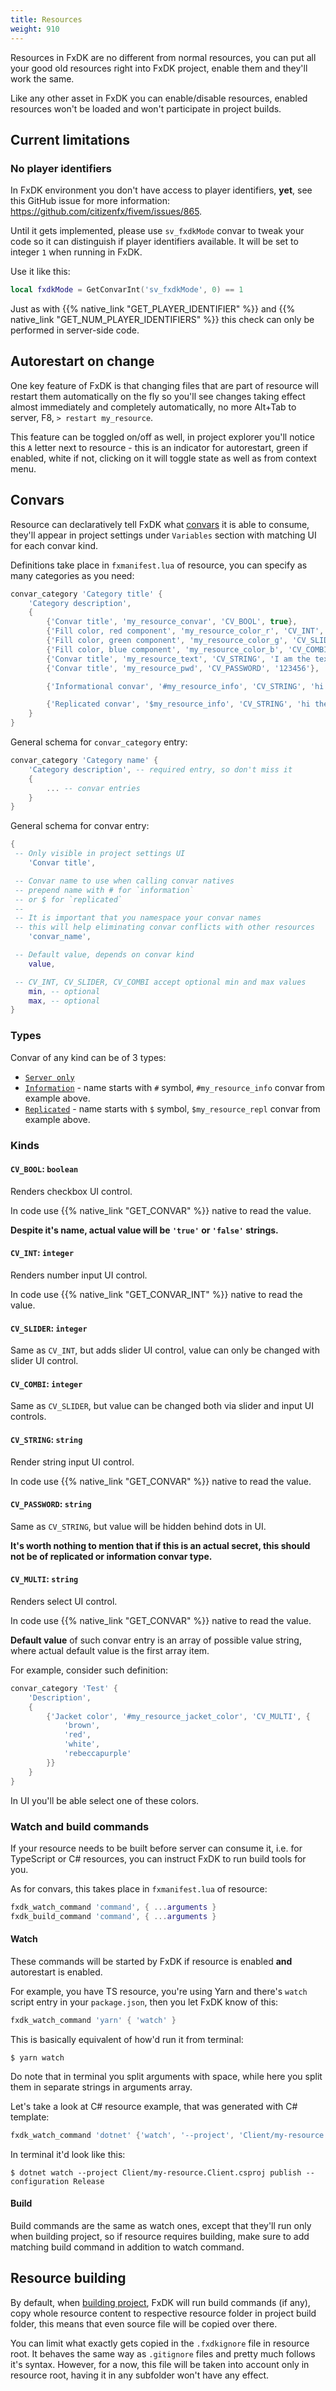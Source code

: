 ```yaml
---
title: Resources
weight: 910
---
```


Resources in FxDK are no different from normal resources, you can put all your good old resources right into FxDK project, enable them and they'll work the same.

Like any other asset in FxDK you can enable/disable resources, enabled resources won't be loaded and won't participate in project builds.


## Current limitations

### No player identifiers
In FxDK environment you don't have access to player identifiers, **yet**, see this GitHub issue for more information: https://github.com/citizenfx/fivem/issues/865.

Until it gets implemented, please use `sv_fxdkMode` convar to tweak your code so it can distinguish if player identifiers available. It will be set to integer `1` when running in FxDK.

Use it like this:
```lua
local fxdkMode = GetConvarInt('sv_fxdkMode', 0) == 1
```

Just as with {{% native_link "GET_PLAYER_IDENTIFIER" %}} and {{% native_link "GET_NUM_PLAYER_IDENTIFIERS" %}} this check can only be performed in server-side code.


## Autorestart on change

One key feature of FxDK is that changing files that are part of resource will restart them automatically on the fly so you'll see changes taking effect almost immediately and completely automatically, no more Alt+Tab to server, F8, `> restart my_resource`.

This feature can be toggled on/off as well, in project explorer you'll notice this `A` letter next to resource - this is an indicator for autorestart, green if enabled, white if not, clicking on it will toggle state as well as from context menu.


## Convars

Resource can declaratively tell FxDK what [convars](/docs/scripting-reference/convars/) it is able to consume, they'll appear in project settings under `Variables` section with matching UI for each convar kind.

Definitions take place in `fxmanifest.lua` of resource, you can specify as many categories as you need:

```lua
convar_category 'Category title' {
    'Category description',
    {
        {'Convar title', 'my_resource_convar', 'CV_BOOL', true},
        {'Fill color, red component', 'my_resource_color_r', 'CV_INT', 100, 0, 255},
        {'Fill color, green component', 'my_resource_color_g', 'CV_SLIDER', 10, 0, 255},
        {'Fill color, blue component', 'my_resource_color_b', 'CV_COMBI', 150, 0, 255},
        {'Convar title', 'my_resource_text', 'CV_STRING', 'I am the text, I am the vengeance'},
        {'Convar title', 'my_resource_pwd', 'CV_PASSWORD', '123456'},

        {'Informational convar', '#my_resource_info', 'CV_STRING', 'hi there'},

        {'Replicated convar', '$my_resource_info', 'CV_STRING', 'hi there'}
    }
}
```

General schema for `convar_category` entry:
```lua
convar_category 'Category name' {
    'Category description', -- required entry, so don't miss it
    {
        ... -- convar entries
    }
}
```

General schema for convar entry:
```lua
{
 -- Only visible in project settings UI
    'Convar title',

 -- Convar name to use when calling convar natives
 -- prepend name with # for `information`
 -- or $ for `replicated`
 --
 -- It is important that you namespace your convar names
 -- this will help eliminating convar conflicts with other resources
    'convar_name',

 -- Default value, depends on convar kind
    value,

 -- CV_INT, CV_SLIDER, CV_COMBI accept optional min and max values
    min, -- optional
    max, -- optional
}
```


### Types

Convar of any kind can be of 3 types:

 - [`Server only`](/docs/scripting-reference/convars/#standard-convars)
 - [`Information`](/docs/scripting-reference/convars/#server-information-convars) - name starts with `#` symbol, `#my_resource_info` convar from example above.
 - [`Replicated`](/docs/scripting-reference/convars/#server-replicated-convars) - name starts with `$` symbol, `$my_resource_repl` convar from example above.


### Kinds

#### `CV_BOOL`: `boolean`
Renders checkbox UI control.

In code use {{% native_link "GET_CONVAR" %}} native to read the value.

**Despite it's name, actual value will be `'true'` or `'false'` strings.**

#### `CV_INT`: `integer`
Renders number input UI control.

In code use {{% native_link "GET_CONVAR_INT" %}} native to read the value.

#### `CV_SLIDER`: `integer`
Same as `CV_INT`, but adds slider UI control, value can only be changed with slider UI control.

#### `CV_COMBI`: `integer`
Same as `CV_SLIDER`, but value can be changed both via slider and input UI controls.

#### `CV_STRING`: `string`
Render string input UI control.

In code use {{% native_link "GET_CONVAR" %}} native to read the value.

#### `CV_PASSWORD`: `string`
Same as `CV_STRING`, but value will be hidden behind dots in UI.

**It's worth nothing to mention that if this is an actual secret, this should not be of replicated or information convar type.**

#### `CV_MULTI`: `string`
Renders select UI control.

In code use {{% native_link "GET_CONVAR" %}} native to read the value.

**Default value** of such convar entry is an array of possible value string, where actual default value is the first array item.

For example, consider such definition:
```lua
convar_category 'Test' {
    'Description',
    {
        {'Jacket color', '#my_resource_jacket_color', 'CV_MULTI', {
            'brown',
            'red',
            'white',
            'rebeccapurple'
        }}
    }
}
```

In UI you'll be able select one of these colors.

### Watch and build commands
If your resource needs to be built before server can consume it, i.e. for TypeScript or C# resources, you can instruct FxDK to run build tools for you.

As for convars, this takes place in `fxmanifest.lua` of resource:
```lua
fxdk_watch_command 'command', { ...arguments }
fxdk_build_command 'command', { ...arguments }
```

#### Watch
These commands will be started by FxDK if resource is enabled **and** autorestart is enabled.

For example, you have TS resource, you're using Yarn and there's `watch` script entry in your `package.json`, then you let FxDK know of this:
```lua
fxdk_watch_command 'yarn' { 'watch' }
```

This is basically equivalent of how'd run it from terminal:
```
$ yarn watch
```

Do note that in terminal you split arguments with space, while here you split them in separate strings in arguments array.

Let's take a look at C# resource example, that was generated with C# template:
```lua
fxdk_watch_command 'dotnet' {'watch', '--project', 'Client/my-resource.Client.csproj', 'publish', '--configuration', 'Release'}
```

In terminal it'd look like this:
```
$ dotnet watch --project Client/my-resource.Client.csproj publish --configuration Release
```

#### Build
Build commands are the same as watch ones, except that they'll run only when building project, so if resource requires building, make sure to add matching build command in addition to watch command.


## Resource building

By default, when [building project](/docs/fxdk/project-building), FxDK will run build commands (if any), copy whole resource content to respective resource folder in project build folder, this means that even source file will be copied over there.

You can limit what exactly gets copied in the `.fxdkignore` file in resource root. It behaves the same way as `.gitignore` files and pretty much follows it's syntax. However, for a now, this file will be taken into account only in resource root, having it in any subfolder won't have any effect.
